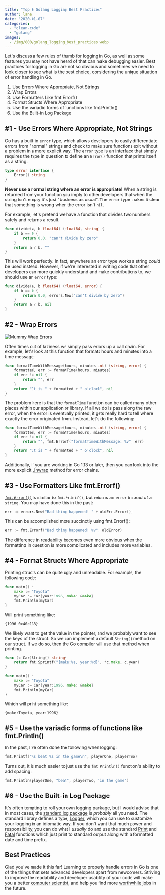 ```yaml
---
title: "Top 6 Golang Logging Best Practices"
author: lane
date: "2020-01-07"
categories:
  - "clean-code"
  - "golang"
images:
  - /img/800/golang_logging_best_practices.webp
---
```


Let's discuss a few rules of thumb for logging in Go, as well as some features you may not have heard of that can make debugging easier. Best practices for logging in Go are not so obvious and sometimes we need to look closer to see what is the best choice, considering the unique situation of error handling in Go.

1. Use Errors Where Appropriate, Not Strings
2. Wrap Errors
3. Use Formatters Like fmt.Errorf()
4. Format Structs Where Appropriate
5. Use the variadic forms of functions like fmt.Println()
6. Use the Built-in Log Package

## #1 - Use Errors Where Appropriate, Not Strings

Go has a built-in `error` type, which allows developers to easily differentiate errors from "normal" strings and check to make sure functions exit without a problem in a more explicit way. The `error` type is an [interface](/golang/golang-interfaces/) that simply requires the type in question to define an `Error()` function that prints itself as a string.

```go
type error interface {
    Error() string
}
```

**Never use a normal string where an error is appropriate!** When a string is returned from your function you imply to other developers that when the string isn't empty it's just "business as usual". The `error` type makes it clear that something is wrong when the error isn't `nil`.

For example, let's pretend we have a function that divides two numbers safely and returns a result.

```go
func divide(a, b float64) (float64, string) {
    if b == 0 {
        return 0.0, "can't divide by zero"
    }
    return a / b, ""
}
```

This will work perfectly. In fact, anywhere an error type works a string _could_ be used instead. However, if we're interested in writing code that other developers can more quickly understand and make contributions to, we should use an `error` type:

```go
func divide(a, b float64) (float64, error) {
    if b == 0 {
        return 0.0, errors.New("can't divide by zero")
    }
    return a / b, nil
}
```

## #2 - Wrap Errors

![Mummy Wrap Errors](/img/800/mummy_0.jpg)

Often times out of laziness we simply pass errors up a call chain. For example, let's look at this function that formats hours and minutes into a time message:

```go
func formatTimeWithMessage(hours, minutes int) (string, error) {
	formatted, err := formatTime(hours, minutes)
	if err != nil {
		return "", err
	}
	return "It is " + formatted + " o'clock", nil
}
```

The problem here is that the `formatTime` function can be called many other places within our application or library. If all we do is pass along the raw error, when the error is eventually printed, it gets really hard to tell where exactly the error originated from. Instead, let's do the following:

```go
func formatTimeWithMessage(hours, minutes int) (string, error) {
	formatted, err := formatTime(hours, minutes)
	if err != nil {
		return "", fmt.Errorf("formatTimeWithMessage: %v", err)
	}
	return "It is " + formatted + " o'clock", nil
}
```

Additionally, if you are working in Go 1.13 or later, then you can look into the more explicit [Unwrap](https://blog.golang.org/go1.13-errors#TOC_3.1.) method for error chains.

## #3 - Use Formatters Like fmt.Errorf()

[`fmt.Errorf()`](https://golang.org/pkg/fmt/#Errorf) is similar to `fmt.Printf()`, but returns an `error` instead of a `string`. You may have done this in the past:

```go
err := errors.New("Bad thing happened! " + oldErr.Error())
```

This can be accomplished more succinctly using fmt.Errorf():

```go
err := fmt.Errorf("Bad thing happened! %v", oldError)
```

The difference in readability becomes even more obvious when the formatting in question is more complicated and includes more variables.

## #4 - Format Structs Where Appropriate

Printing structs can be quite ugly and unreadable. For example, the following code:

```go
func main() {
    make := "Toyota"
    myCar := Car{year:1996, make: &make}
    fmt.Println(myCar)
}
```

Will print something like:

```
{1996 0x40c138}
```

We likely want to get the value in the pointer, and we probably want to see the keys of the struct. So we can implement a default `String()` method on our struct. If we do so, then the Go compiler will use that method when printing.

```go
func (c Car)String() string{
    return fmt.Sprintf("{make:%s, year:%d}", *c.make, c.year)
}

func main() {
    make := "Toyota"
    myCar := Car{year:1996, make: &make}
    fmt.Println(myCar)
}
```

Which will print something like:

```
{make:Toyota, year:1996}
```

## #5 - Use the variadic forms of functions like fmt.Println()

In the past, I've often done the following when logging:

```go
fmt.Printf("%s beat %s in the game\n", playerOne, playerTwo)
```

Turns out, it is much easier to just use the `fmt.Println()` function's ability to add spacing:

```go
fmt.Println(playerOne, "beat", playerTwo, "in the game")
```

## #6 - Use the Built-in Log Package

It's often tempting to roll your own logging package, but I would advise that in most cases, the [standard log package](https://golang.org/pkg/log/) is _probably_ all you need. The standard library defines a type, [Logger](https://golang.org/pkg/log/#Logger), which you can use to customize your logging in an idiomatic way. If you don't want that much power and responsibility, you can do what I _usually_ do and use the standard [Print](https://golang.org/pkg/log/#Print) and [Fatal](https://golang.org/pkg/log/#Fatal) functions which just print to standard output along with a formatted date and time prefix.

## Best Practices

Glad you've made it this far! Learning to properly handle errors in Go is one of the things that sets advanced developers apart from newcomers. Striving to improve the readability and developer usability of your code will make you a better [computer scientist](/computer-science/comprehensive-guide-to-learn-computer-science-online/), and help you find more [worthwhile jobs](/computer-science/highest-paying-computer-science-jobs/) in the future.
